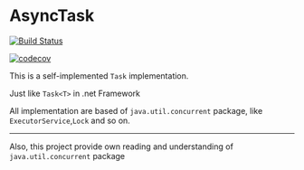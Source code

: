 # AsyncTask

[![Build Status](https://travis-ci.org/byp5303628/AsyncTask.svg?branch=master)](https://travis-ci.org/byp5303628/AsyncTask)

[![codecov](https://codecov.io/gh/byp5303628/AsyncTask/branch/master/graph/badge.svg)](https://codecov.io/gh/byp5303628/AsyncTask)

This is a self-implemented `Task` implementation.

Just like `Task<T>` in .net Framework

All implementation are based of `java.util.concurrent` package, like `ExecutorService`,`Lock` and so on.

---

Also, this project provide own reading and understanding of `java.util.concurrent` package
